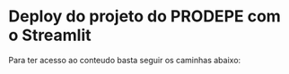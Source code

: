 # Deploy do projeto do PRODEPE com o Streamlit

Para ter acesso ao conteudo basta seguir os caminhas abaixo: 
